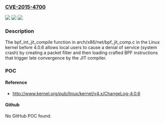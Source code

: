### [CVE-2015-4700](https://cve.mitre.org/cgi-bin/cvename.cgi?name=CVE-2015-4700)
![](https://img.shields.io/static/v1?label=Product&message=n%2Fa&color=blue)
![](https://img.shields.io/static/v1?label=Version&message=n%2Fa&color=blue)
![](https://img.shields.io/static/v1?label=Vulnerability&message=n%2Fa&color=brighgreen)

### Description

The bpf_int_jit_compile function in arch/x86/net/bpf_jit_comp.c in the Linux kernel before 4.0.6 allows local users to cause a denial of service (system crash) by creating a packet filter and then loading crafted BPF instructions that trigger late convergence by the JIT compiler.

### POC

#### Reference
- http://www.kernel.org/pub/linux/kernel/v4.x/ChangeLog-4.0.6

#### Github
No GitHub POC found.

